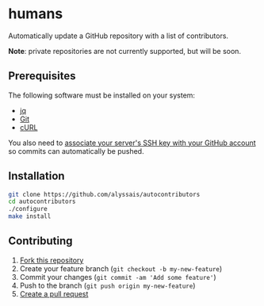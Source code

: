humans
======

Automatically update a GitHub repository with a list of contributors.

**Note**: private repositories are not currently supported, but will be soon.

Prerequisites
-------------

The following software must be installed on your system:

* [jq](https://stedolan.github.io/jq/)
* [Git](http://git-scm.org)
* [cURL](http://curl.haxx.se)

You also need to [associate your server's SSH key with your GitHub account](https://help.github.com/articles/generating-ssh-keys/) so commits can automatically be pushed.

Installation
------------

```sh
git clone https://github.com/alyssais/autocontributors
cd autocontributors
./configure
make install
```

Contributing
------------

1. [Fork this repository](https://github.com/alyssais/autocontributors/fork)
2. Create your feature branch (`git checkout -b my-new-feature`)
3. Commit your changes (`git commit -am 'Add some feature'`)
4. Push to the branch (`git push origin my-new-feature`)
5. [Create a pull request](https://github.com/alyssais/autocontributors/pull/new/master)
